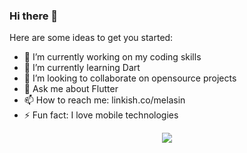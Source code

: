 ### Hi there 👋

<!--
**Codesait/Codesait** is a ✨ _special_ ✨ repository because its `README.md` (this file) appears on your GitHub profile.
-->

Here are some ideas to get you started:

- 🔭 I’m currently working on my coding skills
- 🌱 I’m currently learning Dart
- 👯 I’m looking to collaborate on opensource projects
- 💬 Ask me about Flutter
- 📫 How to reach me: linkish.co/melasin
- ⚡ Fun fact: I love mobile technologies


<div align="center"> 
     <a href="">
      <img align="center" src="https://github-readme-stats-sigma-five.vercel.app/api?username=codesait&show_icons=true&include_all_commits=true&count_private=true&line_height=40" />
    </a>
</div

